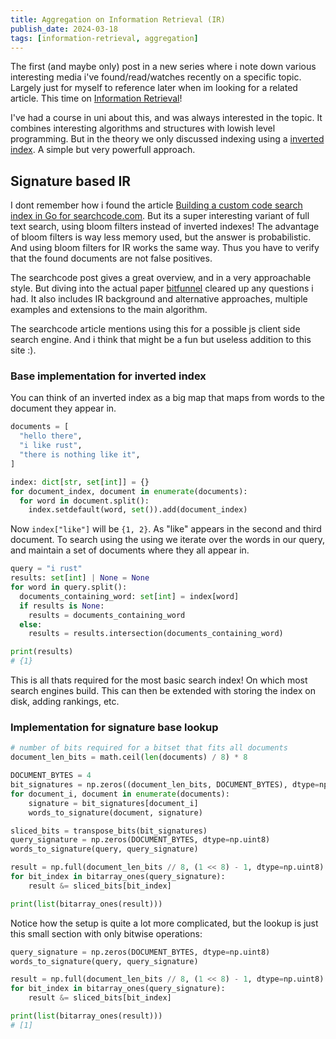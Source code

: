 ```yaml
---
title: Aggregation on Information Retrieval (IR)
publish_date: 2024-03-18
tags: [information-retrieval, aggregation]
---
```


The first (and maybe only) post in a new series where i note down various interesting media i've found/read/watches recently on a specific topic.
Largely just for myself to reference later when im looking for a related article.
This time on [Information Retrieval](https://en.wikipedia.org/wiki/Information_retrieval)!

I've had a course in uni about this, and was always interested in the topic. It combines interesting algorithms and structures with lowish level programming.
But in the theory we only discussed indexing using a [inverted index](https://en.wikipedia.org/wiki/Inverted_index). A simple but very powerfull approach.

## Signature based IR

I dont remember how i found the article [Building a custom code search index in Go for searchcode.com](https://boyter.org/posts/how-i-built-my-own-index-for-searchcode/).
But its a super interesting variant of full text search, using bloom filters instead of inverted indexes!
The advantage of bloom filters is way less memory used, but the answer is probabilistic.
And using bloom filters for IR works the same way. Thus you have to verify that the found documents are not false positives.

The searchcode post gives a great overview, and in a very approachable style.
But diving into the actual paper [bitfunnel](https://danluu.com/bitfunnel-sigir.pdf) cleared up any questions i had.
It also includes IR background and alternative approaches, multiple examples and extensions to the main algorithm. 

The searchcode article mentions using this for a possible js client side search engine. And i think that might be a fun
but useless addition to this site :).

### Base implementation for inverted index

You can think of an inverted index as a big map that maps from words to the document they appear in.

```python
documents = [
  "hello there",
  "i like rust",
  "there is nothing like it",
]

index: dict[str, set[int]] = {}
for document_index, document in enumerate(documents):
  for word in document.split():
    index.setdefault(word, set()).add(document_index)
```

Now `index["like"]` will be `{1, 2}`. As "like" appears in the second and third document.
To search using the using we iterate over the words in our query, and maintain a set of documents where they all appear in.

```python
query = "i rust"
results: set[int] | None = None
for word in query.split():
  documents_containing_word: set[int] = index[word]
  if results is None:
    results = documents_containing_word
  else:
    results = results.intersection(documents_containing_word)

print(results)
# {1}
```

This is all thats required for the most basic search index! On which most search engines build.
This can then be extended with storing the index on disk, adding rankings, etc.

### Implementation for signature base lookup

```python
# number of bits required for a bitset that fits all documents
document_len_bits = math.ceil(len(documents) / 8) * 8

DOCUMENT_BYTES = 4
bit_signatures = np.zeros((document_len_bits, DOCUMENT_BYTES), dtype=np.uint8)
for document_i, document in enumerate(documents):
    signature = bit_signatures[document_i]
    words_to_signature(document, signature)

sliced_bits = transpose_bits(bit_signatures)
query_signature = np.zeros(DOCUMENT_BYTES, dtype=np.uint8)
words_to_signature(query, query_signature)

result = np.full(document_len_bits // 8, (1 << 8) - 1, dtype=np.uint8)
for bit_index in bitarray_ones(query_signature):
    result &= sliced_bits[bit_index]

print(list(bitarray_ones(result)))
```

Notice how the setup is quite a lot more complicated, but the lookup is just this small section with only bitwise operations:

```python
query_signature = np.zeros(DOCUMENT_BYTES, dtype=np.uint8)
words_to_signature(query, query_signature)

result = np.full(document_len_bits // 8, (1 << 8) - 1, dtype=np.uint8)
for bit_index in bitarray_ones(query_signature):
    result &= sliced_bits[bit_index]

print(list(bitarray_ones(result)))
# [1]
```
